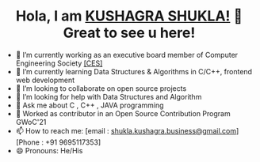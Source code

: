 <h1 align="center">Hola, I am <a href="https://www.linkedin.com/in/kushagra-shukla-0672b8208/">KUSHAGRA SHUKLA!</a> 👋 Great to see u here!</h1>

- 🔭 I’m currently working as an executive board member of Computer Engineering Society [[CES]](https://www.linkedin.com/company/cesmmmut/)
- 🌱 I’m currently learning Data Structures & Algorithms in C/C++, frontend web development
- 👯 I’m looking to collaborate on open source projects
- 🤔 I’m looking for help with Data Structures and Algorithm
- 💬 Ask me about C , C++ , JAVA programming
- 🔭 Worked as contributor in an Open Source Contribution Program GWoC'21
- 📫 How to reach me: [email : shukla.kushagra.business@gmail.com] [Phone : +91 9695117353]
- 😄 Pronouns: He/His
